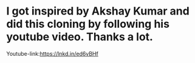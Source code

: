 # I got inspired by Akshay Kumar and did this cloning by following his youtube video. Thanks a lot.
Youtube-link:https://lnkd.in/ed6vBHf
